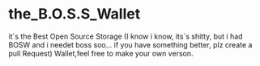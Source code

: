 # the_B.O.S.S_Wallet
it´s the Best Open Source Storage (I know i know, its´s shitty, but i had BOSW and i needet boss soo... if you have something better, plz create a pull Request)
Wallet,feel free to make your own verson.
